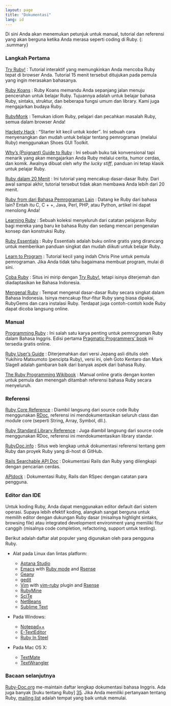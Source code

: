 ```yaml
---
layout: page
title: "Dokumentasi"
lang: id
---
```


Di sini Anda akan menemukan petunjuk untuk manual, tutorial dan referensi yang
akan berguna ketika Anda merasa seperti coding di Ruby.
{: .summary}

### Langkah Pertama

[Try Ruby!][1]
: Tutorial interaktif yang memungkinkan Anda mencoba Ruby tepat di browser
  Anda. Tutorial 15 menit tersebut ditujukan pada pemula yang ingin
  merasakan bahasanya.

[Ruby Koans][2]
: Ruby Koans memandu Anda sepanjang jalan menuju pencerahan untuk belajar
  Ruby. Tujuannya adalah untuk belajar bahasa Ruby, sintaks, struktur, dan
  beberapa fungsi umum dan library. Kami juga mengajarkan budaya Ruby.

[RubyMonk][3]
: Temukan idiom Ruby, pelajari dan pecahkan masalah Ruby, semua dalam
  browser Anda!

[Hackety Hack][4]
: <q cite="http://hackety-hack.com/">Starter kit kecil untuk koder</q>.
  Ini sebuah cara menyenangkan dan mudah untuk belajar tentang
  pemrograman (melalui Ruby) menggunakan Shoes GUI Toolkit.

[Why’s (Poignant) Guide to Ruby][5]
: Ini sebuah buku tak konvensional tapi menarik yang akan mengajarkan Anda Ruby
  melalui cerita, humor cerdas, dan komik. Awalnya dibuat oleh *why the lucky
  stiff*, panduan ini tetap klasik untuk pelajar Ruby.

[Ruby dalam 20 Menit](/id/documentation/quickstart/)
: Ini tutorial yang mencakup dasar-dasar Ruby. Dari awal sampai akhir, tutorial
  tersebut tidak akan membawa Anda lebih dari 20 menit.

[Ruby from dari Bahasa Pemrograman Lain](/id/documentation/ruby-from-other-languages/)
: Datang ke Ruby dari bahasa lain? Entah itu C, C + +, Java, Perl,
  PHP, atau Python, artikel ini dapat menolong Anda!

[Learning Ruby][6]
: Sebuah koleksi menyeluruh dari catatan pelajaran Ruby bagi mereka yang baru ke
  bahasa Ruby dan sedang mencari pengenalan konsep dan konstruksi Ruby.

[Ruby Essentials][7]
: Ruby Essentials adalah buku online gratis yang dirancang untuk memberikan
  panduan singkat dan mudah diikuti untuk belajar Ruby.

[Learn to Program][8]
: Tutorial kecil yang indah Chris Pine untuk pemula pemrograman. Jika
  Anda tidak tahu bagaimana membuat program, mulai di sini.

[Coba Ruby](http://id-ruby.org/coba-ruby/)
: Situs ini mirip dengan [Try Ruby!][1], tetapi isinya diterjemah dan
  diadaptasikan ke Bahasa Indonesia.

[Mengenal Ruby](http://nyan.catcyb.org/mengenal-ruby/)
: Tempat mengenal dasar-dasar Ruby secara singkat dalam Bahasa Indonesia.
  Isinya mencakup fitur-fitur Ruby yang biasa dipakai, RubyGems dan cara
  instalasi Ruby. Terdapat juga contoh-contoh kode Ruby dapat dicoba langsung online.

### Manual

[Programming Ruby][9]
: Ini salah satu karya penting untuk pemrograman Ruby dalam Bahasa Inggris.
  Edisi pertama [Pragmatic Programmers’ book][10] ini tersedia gratis online.

[Ruby User’s Guide][11]
: Diterjemahkan dari versi Jepang asli ditulis oleh Yukihiro
  Matsumoto (pencipta Ruby), versi ini, oleh Goto Kentaro dan
  Mark Slagell adalah gambaran baik dari banyak aspek dari bahasa Ruby.

[The Ruby Programming Wikibook][12]
: Manual online gratis dengan konten untuk pemula dan menengah ditambah
  referensi bahasa Ruby secara menyeluruh.

### Referensi

[Ruby Core Reference][13]
: Diambil langsung dari source code Ruby menggunakan [RDoc][14],
  referensi ini mendokumentasikan seluruh class dan module core
  (seperti String, Array, Symbol, dll.).

[Ruby Standard Library Reference][15]
: Juga diambil langsung dari source code menggunakan RDoc, referensi ini
  mendokumentasikan library standar.

[RubyDoc.info][16]
: Situs web lengkap untuk dokumentasi referensi tentang gem Ruby dan
  proyek Ruby yang di-host di GitHub.

[Rails Searchable API Doc][17]
: Dokumentasi Rails dan Ruby yang dilengkapi dengan pencarian cerdas.

[APIdock][18]
: Dokumentasi Ruby, Rails dan RSpec dengan catatan para pengguna.

### Editor dan IDE

Untuk koding Ruby, Anda dapat menggunakan editor default dari sistem operasi.
Supaya lebih efektif koding, alangkah sangat berguna untuk memilih editor
dengan dukungan Ruby dasar (misalnya highlight sintaks, browsing file)
atau integrated development environment yang memiliki fitur canggih
(misalnya code completion, refactoring, support untuk testing).

Berikut adalah daftar alat populer yang digunakan oleh para pengguna Ruby.

* Alat pada Linux dan lintas platform:
  * [Aptana Studio][19]
  * [Emacs][20] with [Ruby mode][21] and [Rsense][22]
  * [Geany][23]
  * [gedit][24]
  * [Vim][25] with [vim-ruby][26] plugin and [Rsense][22]
  * [RubyMine][27]
  * [SciTe][28]
  * [NetBeans][36]
  * [Sublime Text][37]

* Pada Windows:
  * [Notepad++][29]
  * [E-TextEditor][30]
  * [Ruby In Steel][31]

* Pada Mac OS X:
  * [TextMate][32]
  * [TextWrangler][33]

### Bacaan selanjutnya

[Ruby-Doc.org][34] me-maintain daftar lengkap dokumentasi bahasa Inggris.
Ada juga banyak [buku tentang Ruby] [35]. Jika Anda memiliki pertanyaan
tentang Ruby, [mailing list](/en/community/mailing-lists/)
adalah tempat yang baik untuk memulai.



[1]: http://tryruby.org/
[2]: http://rubykoans.com/
[3]: http://rubymonk.com/
[4]: http://hackety-hack.com/
[5]: http://mislav.uniqpath.com/poignant-guide/
[6]: http://rubylearning.com/
[7]: http://www.techotopia.com/index.php/Ruby_Essentials
[8]: http://pine.fm/LearnToProgram/
[9]: http://www.ruby-doc.org/docs/ProgrammingRuby/
[10]: http://pragmaticprogrammer.com/titles/ruby/index.html
[11]: http://www.rubyist.net/~slagell/ruby/
[12]: http://en.wikibooks.org/wiki/Ruby_programming_language
[13]: http://www.ruby-doc.org/core
[14]: http://rdoc.sourceforge.net
[15]: http://www.ruby-doc.org/stdlib
[16]: http://www.rubydoc.info/
[17]: http://railsapi.com/
[18]: http://apidock.com/
[19]: http://www.aptana.com/
[20]: http://www.gnu.org/software/emacs/
[21]: http://www.emacswiki.org/emacs/RubyMode
[22]: http://cx4a.org/software/rsense/
[23]: http://www.geany.org/
[24]: http://projects.gnome.org/gedit/screenshots.html
[25]: http://www.vim.org/
[26]: https://github.com/vim-ruby/vim-ruby
[27]: http://www.jetbrains.com/ruby/
[28]: http://www.scintilla.org/SciTE.html
[29]: http://notepad-plus-plus.org/
[30]: http://www.e-texteditor.com/
[31]: http://www.sapphiresteel.com/
[32]: http://macromates.com/
[33]: http://www.barebones.com/products/textwrangler/
[34]: http://ruby-doc.org
[35]: http://www.ruby-doc.org/bookstore
[36]: https://netbeans.org/
[37]: http://www.sublimetext.com/
